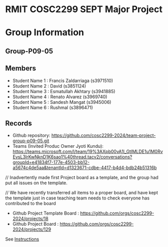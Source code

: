 # RMIT COSC2299 SEPT Major Project

# Group Information

## Group-P09-05

## Members

- Student Name 1 : Francis Zaldarriaga (s3971510)
- Student Name 2 : David (s3851124)
- Student Name 3 : Esmatullah Akhtary (s3941885)
- Student Name 4 : Renato Alvarez (s3969740)
- Student Name 5 : Sandesh Mangat (s3945006)
- Student Name 6 : Rushmal (s3896471)

## Records

- Github repository: https://github.com/cosc2299-2024/team-project-group-p09-05.git
- Teams (Invited Produc Owner Jyoti Kundu): https://teams.microsoft.com/l/team/19%3AXpb00vA1l_GtIMLDE1u1M0RvEvsL3lrKwNknD1K6sao1%40thread.tacv2/conversations?groupId=e41834f7-177e-4503-bb12-a5674c4de5aa&tenantId=d1323671-cdbe-4417-b4d4-bdb24b51316b

// Inadvertently made first Project board as a template, and the group had put all issues on the template.

// We have recently transferred all items to a proper board, and have kept the template just in case teaching team needs to check everyone has contributed to the board

- Github Project Template Board : https://github.com/orgs/cosc2299-2024/projects/18
- Github Project Board : https://github.com/orgs/cosc2299-2024/projects/129

See [Instructions](INSTRUCTIONS.md)
